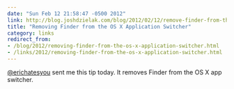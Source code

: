 ```yaml
---
date: "Sun Feb 12 21:58:47 -0500 2012"
link: http://blog.joshdzielak.com/blog/2012/02/12/remove-finder-from-the-app-switcher-in-mac-osx/
title: "Removing Finder from the OS X Application Switcher"
category: links
redirect_from:
- /blog/2012/removing-finder-from-the-os-x-application-switcher.html
- /links/2012/removing-finder-from-the-os-x-application-switcher.html
---
```


[@erichatesyou](http://twitter.com/erichatesyou) sent me this tip today. It
removes Finder from the OS X app switcher.
